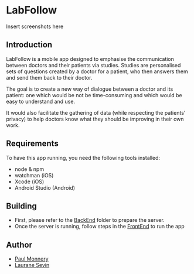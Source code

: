 # LabFollow

Insert screenshots here

## Introduction

LabFollow is a mobile app designed to emphasise the communication between doctors and their patients via studies. Studies are personalised sets of questions created by a doctor for a patient, who then answers them and send them back to their doctor.

The goal is to create a new way of dialogue between a doctor and its patient: one which would be not be time-consuming and which would be easy to understand and use.

It would also facilitate the gathering of data (while respecting the patients’ privacy) to help doctors know what they should be improving in their own work.


## Requirements

To have this app running, you need the following tools installed:
- node & npm
- watchman (iOS)
- Xcode (iOS)
- Android Studio (Android)


## Building

- First, please refer to the [BackEnd](./back_end) folder to prepare the server.
- Once the server is running, follow steps in the [FrontEnd](./front_end) to run the app


## Author

- [Paul Monnery](https://github.com/PaulMonnery)
- [Laurane Sevin](https://github.com/Lauranosaure)